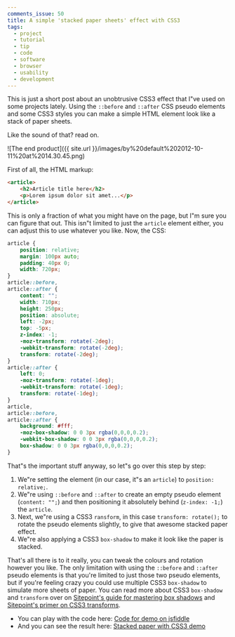 ```yaml
---
comments_issue: 50
title: A simple 'stacked paper sheets' effect with CSS3
tags:
  - project
  - tutorial
  - tip
  - code
  - software
  - browser
  - usability
  - development
---
```

This is just a short post about an unobtrusive CSS3 effect that I"ve used on some projects lately. Using the `::before` and `::after` CSS pseudo elements and some CSS3 styles you can make a simple HTML element look like a stack of paper sheets.

<!-- more -->

Like the sound of that? read on.

![The end product]({{ site.url }}/images/by%20default%202012-10-11%20at%2014.30.45.png)

First of all, the HTML markup:

```html
<article>
    <h2>Article title here</h2>
    <p>Lorem ipsum dolor sit amet...</p>
</article>
```

This is only a fraction of what you might have on the page, but I"m sure you can figure that out. This isn"t limited to just the `article` element either, you can adjust this to use whatever you like. Now, the CSS:

```css
article {
    position: relative;
    margin: 100px auto;
    padding: 40px 0;
    width: 720px;
}
article::before,
article::after {
    content: "";
    width: 710px;
    height: 250px;
    position: absolute;
    left: -2px;
    top: -5px;
    z-index: -1;
    -moz-transform: rotate(-2deg);
    -webkit-transform: rotate(-2deg);
    transform: rotate(-2deg);
}
article::after {
    left: 0;
    -moz-transform: rotate(-1deg);
    -webkit-transform: rotate(-1deg);
    transform: rotate(-1deg);
}
article,
article::before,
article::after {
    background: #fff;
    -moz-box-shadow: 0 0 3px rgba(0,0,0,0.2);
    -webkit-box-shadow: 0 0 3px rgba(0,0,0,0.2);
    box-shadow: 0 0 3px rgba(0,0,0,0.2);
}
```

That"s the important stuff anyway, so let"s go over this step by step:

1. We"re setting the element (in our case, it"s an `article`) to `position: relative;`.
2. We"re using `::before` and `::after` to create an empty pseudo element (`content: "";`) and then positioning it absolutely behind (`z-index: -1;`) the `article`.
3. Next, we"re using a CSS3 `ransform`, in this case `transform: rotate();` to rotate the pseudo elements slightly, to give that awesome stacked paper effect.
4. We"re also applying a CSS3 `box-shadow` to make it look like the paper is stacked.

That's all there is to it really, you can tweak the colours and rotation however you like. The only limitation with using the `::before` and `::after` pseudo elements is that you're limited to just those two pseudo elements, but if you're feeling crazy you could use multiple CSS3 `box-shadow` to simulate more sheets of paper. You can read more about CSS3 `box-shadow` and `transform` over on [Sitepoint's guide for mastering box shadows](http://www.sitepoint.com/mastering-box-shadows/) and [Sitepoint's primer on CSS3 transforms](http://www.sitepoint.com/a-primer-on-css3-transforms/).

- You can play with the code here: [Code for demo on jsfiddle](http://jsfiddle.net/YZ62u/)
- And you can see the result here: [Stacked paper with CSS3 demo](http://jsfiddle.net/YZ62u/embedded/result/)
